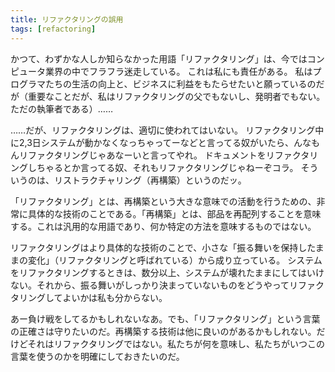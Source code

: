 ```yaml
---
title: リファクタリングの誤用
tags: [refactoring]
---
```


かつて、わずかな人しか知らなかった用語「リファクタリング」は、今ではコンピュータ業界の中でフラフラ迷走している。
これは私にも責任がある。
私はプログラマたちの生活の向上と、ビジネスに利益をもたらせたいと願っているのだが（重要なことだが、私はリファクタリングの父でもないし、発明者でもない。ただの執筆者である）……

……だが、リファクタリングは、適切に使われてはいない。
リファクタリング中に2,3日システムが動かなくなっちゃってーなどと言ってる奴がいたら、んなもんリファクタリングじゃあなーいと言ってやれ。
ドキュメントをリファクタリングしちゃるとか言ってる奴、それもリファクタリングじゃねーぞコラ。
そういうのは、リストラクチャリング（再構築）というのだッ。

「リファクタリング」とは、再構築という大きな意味での活動を行うための、非常に具体的な技術のことである。「再構築」とは、部品を再配列することを意味する。これは汎用的な用語であり、何か特定の方法を意味するものではない。

リファクタリングはより具体的な技術のことで、小さな「振る舞いを保持したままの変化」（リファクタリングと呼ばれている）から成り立っている。
システムをリファクタリングするときは、数分以上、システムが壊れたままにしてはいけない。それから、振る舞いがしっかり決まっていないものをどうやってリファクタリングしてよいかは私も分からない。

あー負け戦をしてるかもしれないなあ。でも、「リファクタリング」という言葉の正確さは守りたいのだ。再構築する技術は他に良いのがあるかもしれない。だけどそれはリファクタリングではない。私たちが何を意味し、私たちがいつこの言葉を使うのかを明確にしておきたいのだ。
